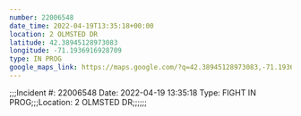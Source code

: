 ```yaml
---
number: 22006548
date_time: 2022-04-19T13:35:18+00:00
location: 2 OLMSTED DR
latitude: 42.38945128973083
longitude: -71.1936916928709
type: IN PROG
google_maps_link: https://maps.google.com/?q=42.38945128973083,-71.1936916928709
---
```


;;;Incident #: 22006548  Date: 2022-04-19 13:35:18   Type: FIGHT IN PROG;;;Location: 2 OLMSTED DR;;;;;;
